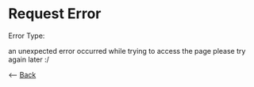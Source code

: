 # Request Error

<p id="text">
    Error Type:
    <p id="code"></p>
</p>
<p id="request"></p>

<p>an unexpected error occurred while trying to access the page please try again later :/</p>

<-- <a href=".">Back</a>

<script>
    if(window.location.href.includes('?') == false) { 
        if(window.location.href.includes('from=') == true) {
        window.location.href = window.location.href.slice(window.location.href.indexOf('from=') + 1)
        } else {
            alert("unexpected error :/ returning to home page...")
            window.location.href = "."
        }
    }

    var request = window.location.href.slice(window.location.href.indexOf('code=') + 1);
    var requestedpage = window.location.href.slice(window.location.href.indexOf('from=') + 1);

    document.getElementById("text")[requested_text][code].innerHTML = request;
</script>
